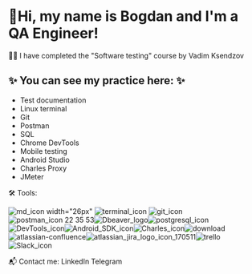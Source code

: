 # 🖖Hi, my name is Bogdan and I'm a QA Engineer!

👩‍💻 I have completed the "Software testing" course by Vadim Ksendzov

## ✨ You can see my practice here: ✨

+ Test documentation
+ Linux terminal
+ Git
+ Postman
+ SQL
+ Chrome DevTools
+ Mobile testing
+ Android Studio
+ Charles Proxy
+ JMeter

🛠 Tools:

![md_icon width="26px"](https://user-images.githubusercontent.com/74823760/163999740-3e8919a5-d89e-4dba-8018-6f36be0b5ddf.png)
![terminal_icon](https://user-images.githubusercontent.com/74823760/163999764-9d5b9229-6e47-4110-acef-3e95ec26fc42.png)
![git_icon](https://user-images.githubusercontent.com/74823760/163999786-a88ff4c5-63c7-4ce3-bad1-3e453e051f20.png)
![postman_icon 22 35 53](https://user-images.githubusercontent.com/74823760/163999795-09bdbbc8-1658-4aab-9124-9fffbf966c88.png)![Dbeaver_logo](https://user-images.githubusercontent.com/74823760/163999807-cc214661-b96c-45fc-88d9-06b8f7f2b78b.png)![postgresql_icon](https://user-images.githubusercontent.com/74823760/163999824-d1590561-59f1-4cd4-b410-25bb4efcf151.png)![DevTools_icon](https://user-images.githubusercontent.com/74823760/163999837-3fea3ab8-098c-409a-a651-1225f8132795.png)![Android_SDK_icon](https://user-images.githubusercontent.com/74823760/163999847-d313256a-7d96-4051-bda9-bac6f21a15df.png)![Charles_icon](https://user-images.githubusercontent.com/74823760/163999869-19ecc5e0-530c-4d10-b0b2-12794c861251.png)![download](https://user-images.githubusercontent.com/74823760/163999966-090b8b1b-85ae-43e1-b65d-b519e4ca297a.png)
![atlassian-confluence](https://user-images.githubusercontent.com/74823760/163999989-22724a36-3bfa-4853-88c1-821f6d574e42.png)![atlassian_jira_logo_icon_170511](https://user-images.githubusercontent.com/74823760/164000015-f297c7ef-72cf-4029-bff2-4819878bb3e3.png)![trello](https://user-images.githubusercontent.com/74823760/164000035-07079270-02f6-4d25-a76c-9488a124f3c8.png)![Slack_icon](https://user-images.githubusercontent.com/74823760/164000052-f31b02cb-c8e0-4b0c-aeb9-e71a09d91a1f.png)










         

📬 Сontact me:
LinkedIn Telegram
